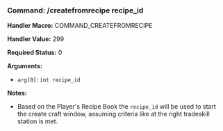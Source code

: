 ### Command: /createfromrecipe recipe_id

**Handler Macro:** COMMAND_CREATEFROMRECIPE

**Handler Value:** 299

**Required Status:** 0

**Arguments:**
- `arg[0]`: `int recipe_id`

**Notes:**
- Based on the Player's Recipe Book the `recipe_id` will be used to start the create craft window, assuming criteria like at the right tradeskill station is met.